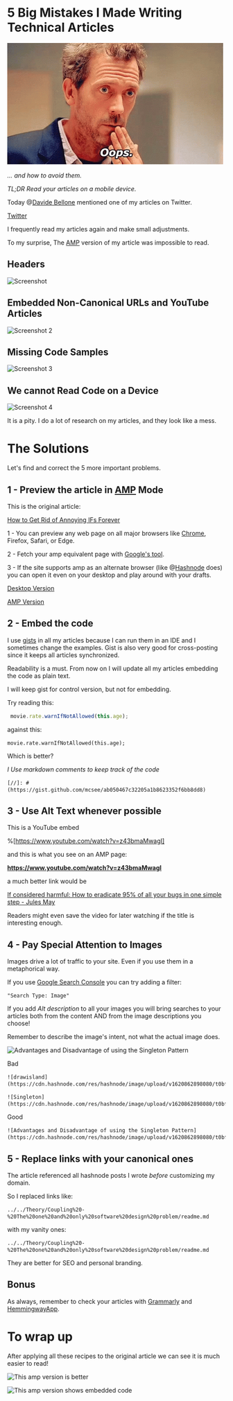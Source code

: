 # 5 Big Mistakes I Made Writing Technical Articles

![5 Big Mistakes I Made Writing Technical Articles](house.gif)

*... and how to avoid them.*

*TL;DR Read your articles on a mobile device.*

Today @[Davide Bellone](@davidebellone) mentioned one of my articles on Twitter.

[Twitter](https://twitter.com/1392135734518325249)

I frequently read my articles again and make small adjustments. 

To my surprise, The [AMP](https://en.wikipedia.org/wiki/Accelerated_Mobile_Pages) version of my article was impossible to read.

## Headers

![Screenshot](https://cdn.hashnode.com/res/hashnode/image/upload/v1620854438007/S-8dBu4IL.png)

## Embedded Non-Canonical URLs and YouTube Articles

![Screenshot 2](https://cdn.hashnode.com/res/hashnode/image/upload/v1620854445492/xbz-VkNCi.png)

## Missing Code Samples

![Screenshot 3](https://cdn.hashnode.com/res/hashnode/image/upload/v1620854453712/xIzNmzo2C.png)

## We cannot Read Code on a Device

![Screenshot 4](https://cdn.hashnode.com/res/hashnode/image/upload/v1620854461473/yt7kXsGkm.png)

It is a pity. I do a lot of research on my articles, and they look like a mess.

# The Solutions

Let's find and correct the 5 more important problems.

## 1 - Preview the article in [AMP](https://en.wikipedia.org/wiki/Accelerated_Mobile_Pages) Mode
 
This is the original article:

[How to Get Rid of Annoying IFs Forever](../../Theory/How%20to%20Get%20Rid%20of%20Annoying%20IFs%20Forever/readme.md)

1 - You can preview any web page on all major browsers like [Chrome](https://www.browserstack.com/guide/view-mobile-version-of-website-on-chrome), Firefox, Safari, or Edge.

2 - Fetch your amp equivalent page with [Google's tool](https://search.google.com/test/amp?id=iRVzmdIi-MkPWBlmvYGr3w).

3 - If the site supports amp as an alternate browser (like @[Hashnode](@hashnode) does) you can open it even on your desktop and play around with your drafts.

[Desktop Version](../../Theory/How%20to%20Get%20Rid%20of%20Annoying%20IFs%20Forever/readme.md)

[AMP Version](https://maximilianocontieri/amp/how-to-get-rid-of-annoying-ifs-forever)

## 2 - Embed the code

I use [gists](https://gist.github.com/) in all my articles because I can run them in an IDE and I sometimes change the examples. Gist is also very good for cross-posting since it keeps all articles synchronized. 

Readability is a must. From now on I will update all my articles embedding the code as plain text. 

I will keep gist for control version, but not for embedding.

Try reading this:

[Gist Url]: # (https://gist.github.com/mcsee/49382a7cff708d0b4a8c2e602295484f)
```javascript
 movie.rate.warnIfNotAllowed(this.age);  
```

against this:

```
movie.rate.warnIfNotAllowed(this.age);  
``` 

Which is better?

*I Use markdown comments to keep track of the code*

```
[//]: # (https://gist.github.com/mcsee/ab050467c32205a1b8623352f6bb8dd8)
``` 

## 3 - Use Alt Text whenever possible

This is a YouTube embed

%[https://www.youtube.com/watch?v=z43bmaMwagI]

and this is what you see on an AMP page:

**https://www.youtube.com/watch?v=z43bmaMwagI**

a much better link would be 

[If considered harmful: How to eradicate 95% of all your bugs in one simple step - Jules May](https://www.youtube.com/watch?v=z43bmaMwagI)

Readers might even save the video for later watching if the title is interesting enough.

## 4 - Pay Special Attention to Images

Images drive a lot of traffic to your site. Even if you use them in a metaphorical way.

If you use [Google Search Console](https://search.google.com/search-console) you can try 
adding a filter:

```
"Search Type: Image"
``` 

If you add *Alt description* to all your images you will bring searches to your articles both from the content AND from the image descriptions you choose!

Remember to describe the image's intent, not what the actual image does.

![Advantages and Disadvantage of using the Singleton Pattern](https://cdn.hashnode.com/res/hashnode/image/upload/v1620862898080/t0bfYGzmz.png)

Bad

```
![drawisland](https://cdn.hashnode.com/res/hashnode/image/upload/v1620862898080/t0bfYGzmz.png)
``` 

```
![Singleton](https://cdn.hashnode.com/res/hashnode/image/upload/v1620862898080/t0bfYGzmz.png)
``` 

Good 
```
![Advantages and Disadvantage of using the Singleton Pattern](https://cdn.hashnode.com/res/hashnode/image/upload/v1620862898080/t0bfYGzmz.png)
``` 

## 5 - Replace links with your canonical ones

The article referenced all hashnode posts I wrote *before* customizing my domain.

So I replaced links like:

```
../../Theory/Coupling%20-%20The%20one%20and%20only%20software%20design%20problem/readme.md
```

with my vanity ones:

```
../../Theory/Coupling%20-%20The%20one%20and%20only%20software%20design%20problem/readme.md
```

They are better for SEO and personal branding.

## Bonus

As always, remember to check your articles with [Grammarly](https://app.grammarly.com/) and [HemmingwayApp](https://hemingwayapp.com/).

# To wrap up

After applying all these recipes to the original article we can see it is much easier to read!

![This amp version is better](https://cdn.hashnode.com/res/hashnode/image/upload/v1620865583754/n6PF7SX1o.png)

![This amp version shows embedded code](https://cdn.hashnode.com/res/hashnode/image/upload/v1620865591896/xJKaO6ySO.png)
